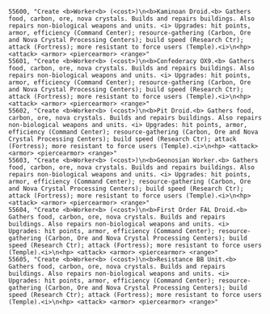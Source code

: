 ﻿```text
55600, "Create <b>Worker<b> (<cost>)\n<b>Kaminoan Droid.<b> Gathers food, carbon, ore, nova crystals. Builds and repairs buildings. Also repairs non-biological weapons and units. <i> Upgrades: hit points, armor, efficiency (Command Center); resource-gathering (Carbon, Ore and Nova Crystal Processing Centers); build speed (Research Ctr); attack (Fortress); more resistant to force users (Temple).<i>\n<hp> <attack> <armor> <piercearmor> <range>"
55601, "Create <b>Worker<b> (<cost>)\n<b>Confederacy OX9.<b> Gathers food, carbon, ore, nova crystals. Builds and repairs buildings. Also repairs non-biological weapons and units. <i> Upgrades: hit points, armor, efficiency (Command Center); resource-gathering (Carbon, Ore and Nova Crystal Processing Centers); build speed (Research Ctr); attack (Fortress); more resistant to force users (Temple).<i>\n<hp> <attack> <armor> <piercearmor> <range>"
55602, "Create <b>Worker<b> (<cost>)\n<b>Pit Droid.<b> Gathers food, carbon, ore, nova crystals. Builds and repairs buildings. Also repairs non-biological weapons and units. <i> Upgrades: hit points, armor, efficiency (Command Center); resource-gathering (Carbon, Ore and Nova Crystal Processing Centers); build speed (Research Ctr); attack (Fortress); more resistant to force users (Temple).<i>\n<hp> <attack> <armor> <piercearmor> <range>"
55603, "Create <b>Worker<b> (<cost>)\n<b>Geonosian Worker.<b> Gathers food, carbon, ore, nova crystals. Builds and repairs buildings. Also repairs non-biological weapons and units. <i> Upgrades: hit points, armor, efficiency (Command Center); resource-gathering (Carbon, Ore and Nova Crystal Processing Centers); build speed (Research Ctr); attack (Fortress); more resistant to force users (Temple).<i>\n<hp> <attack> <armor> <piercearmor> <range>"
55604, "Create <b>Worker<b> (<cost>)\n<b>First Order FAL Droid.<b> Gathers food, carbon, ore, nova crystals. Builds and repairs buildings. Also repairs non-biological weapons and units. <i> Upgrades: hit points, armor, efficiency (Command Center); resource-gathering (Carbon, Ore and Nova Crystal Processing Centers); build speed (Research Ctr); attack (Fortress); more resistant to force users (Temple).<i>\n<hp> <attack> <armor> <piercearmor> <range>"
55605, "Create <b>Worker<b> (<cost>)\n<b>Resistance BB Unit.<b> Gathers food, carbon, ore, nova crystals. Builds and repairs buildings. Also repairs non-biological weapons and units. <i> Upgrades: hit points, armor, efficiency (Command Center); resource-gathering (Carbon, Ore and Nova Crystal Processing Centers); build speed (Research Ctr); attack (Fortress); more resistant to force users (Temple).<i>\n<hp> <attack> <armor> <piercearmor> <range>"
```